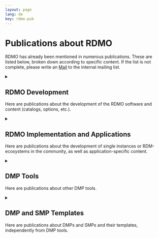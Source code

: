 ```yaml
---
layout: page
lang: de
key: rdmo-pub
---
```


# Publications about RDMO

RDMO has already been mentioned in numerous publications. These are listed below, broken down according to specific content.
If the list is not complete, please write an <a href="mailto:rdmo-contact@listserv.dfn.de">Mail</a> to the internal mailing list.<br/>

<details>
  <summary><h2>RDMO Development</h2>
    <p>Here are publications about the development of the RDMO software and content (catalogs, options, etc.).</p>
  </summary>
  <ul class="publication">
  {% for publication in site.data.publications.RDMO_development %}
    <li>
        <i>{{ publication.authors }}</i> ({{ publication.date }}).<br />
        <strong>{{ publication.title }}</strong> [{{ publication.type }}].<br />
        {% if publication.doi %}<a href="{{ publication.doi }}">Download</a>
        {% elif publication.uri %}<a href="{{ publication.uri }}">Download</a>
        {% endif %}
    </li>
  {% endfor %}
  </ul>
</details>

<details>
  <summary><h2>RDMO Implementation and Applications</h2>
    <p>Here are publications about the development of single instances or RDM-ecosystems in the community, as well as application-specific content.</p>
  </summary>
  <ul class="publication">
  {% for publication in site.data.publications.RDMO_implementation %}
    <li>
        <i>{{ publication.authors }}</i> ({{ publication.date }}).<br />
        <strong>{{ publication.title }}</strong> [{{ publication.type }}].<br />
        {% if publication.doi %}<a href="{{ publication.doi }}">Download</a>
        {% elif publication.uri %}<a href="{{ publication.uri }}">Download</a>
        {% endif %}
    </li>
  {% endfor %}
  </ul>
</details>

<details>
  <summary><h2>DMP Tools</h2>
    <p>Here are publications about other DMP tools.</p>
  </summary>
  <ul class="publication">
  {% for publication in site.data.publications.DMP_Tools %}
    <li>
        <i>{{ publication.authors }}</i> ({{ publication.date }}).<br />
        <strong>{{ publication.title }}</strong> [{{ publication.type }}].<br />
        {% if publication.doi %}<a href="{{ publication.doi }}">Download</a>
        {% elif publication.uri %}<a href="{{ publication.uri }}">Download</a>
        {% endif %}
    </li>
  {% endfor %}
  </ul>
</details>

<details>
  <summary><h2>DMP and SMP Templates</h2>
    <p>Here are publications about DMPs and SMPs and their templates, independently from DMP tools.</p>
  </summary>
  <ul class="publication">
  {% for publication in site.data.publications.DMP_SMP %}
    <li>
        <i>{{ publication.authors }}</i> ({{ publication.date }}).<br />
        <strong>{{ publication.title }}</strong> [{{ publication.type }}].<br />
        {% if publication.doi %}<a href="{{ publication.doi }}">Download</a>
        {% elif publication.uri %}<a href="{{ publication.uri }}">Download</a>
        {% endif %}
    </li>
  {% endfor %}
  </ul>
</details>
  
